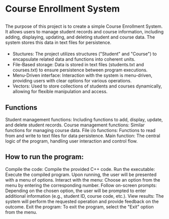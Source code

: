 # Course Enrollment System

## 
The purpose of this project is to create a simple Course Enrollment System. It allows users to manage student records and course information, including adding, displaying, updating, and deleting student and course data. The system stores this data in text files for persistence.

####
+ Stuctures: The project utilizes structures ("Student" and "Course") to encapsulate related data and functions into coherent units.
+ File-Based storage: Data is stored in text files (students.txt and courses.txt) to ensure persistence between program executions.
+ Menu-Driven interface: Interaction with the system is menu-driven, providing users with clear options for various operations.
+ Vectors: Used to store collections of students and courses dynamically, allowing for flexible manipulation and access.

## Functions
Student management functions: Including functions to add, display, update, and delete student records.
Course management functions: Similar functions for managing course data.
File i/o functions: Functions to read from and write to text files for data persistence.
Main function: The central logic of the program, handling user interaction and control flow.

## How to run the program:
Compile the code: Compile the provided C++ code.
Run the executable: Execute the compiled program. Upon running, the user will be presented with a menu of options.
Interact with the menu: Choose an option from the menu by entering the corresponding number.
Follow on-screen prompts: Depending on the chosen option, the user will be prompted to enter additional information (e.g., student ID, course code, etc.).
View results: The system will perform the requested operation and provide feedback on the outcome.
Exit the program: To exit the program, select the "Exit" option from the menu.


